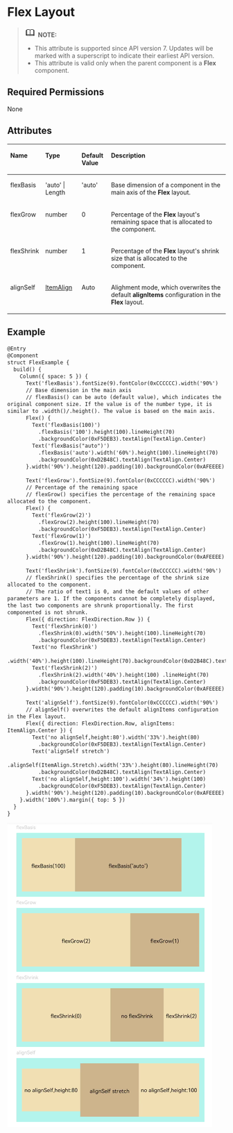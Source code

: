 # Flex Layout<a name="EN-US_TOPIC_0000001192755122"></a>

>![](../../public_sys-resources/icon-note.gif) **NOTE:** 
>-   This attribute is supported since API version 7. Updates will be marked with a superscript to indicate their earliest API version.
>-   This attribute is valid only when the parent component is a  **Flex**  component.

## Required Permissions<a name="section781125411508"></a>

None

## Attributes<a name="section414916171752"></a>

<a name="table444mcpsimp"></a>
<table><thead align="left"><tr id="row451mcpsimp"><th class="cellrowborder" valign="top" width="16%" id="mcps1.1.5.1.1"><p id="p453mcpsimp"><a name="p453mcpsimp"></a><a name="p453mcpsimp"></a>Name</p>
</th>
<th class="cellrowborder" valign="top" width="16.66%" id="mcps1.1.5.1.2"><p id="p455mcpsimp"><a name="p455mcpsimp"></a><a name="p455mcpsimp"></a>Type</p>
</th>
<th class="cellrowborder" valign="top" width="13.459999999999999%" id="mcps1.1.5.1.3"><p id="p457mcpsimp"><a name="p457mcpsimp"></a><a name="p457mcpsimp"></a>Default Value</p>
</th>
<th class="cellrowborder" valign="top" width="53.879999999999995%" id="mcps1.1.5.1.4"><p id="p459mcpsimp"><a name="p459mcpsimp"></a><a name="p459mcpsimp"></a>Description</p>
</th>
</tr>
</thead>
<tbody><tr id="row460mcpsimp"><td class="cellrowborder" valign="top" width="16%" headers="mcps1.1.5.1.1 "><p id="p462mcpsimp"><a name="p462mcpsimp"></a><a name="p462mcpsimp"></a>flexBasis</p>
</td>
<td class="cellrowborder" valign="top" width="16.66%" headers="mcps1.1.5.1.2 "><p id="p464mcpsimp"><a name="p464mcpsimp"></a><a name="p464mcpsimp"></a>'auto' | Length</p>
</td>
<td class="cellrowborder" valign="top" width="13.459999999999999%" headers="mcps1.1.5.1.3 "><p id="p469mcpsimp"><a name="p469mcpsimp"></a><a name="p469mcpsimp"></a>'auto'</p>
</td>
<td class="cellrowborder" valign="top" width="53.879999999999995%" headers="mcps1.1.5.1.4 "><p id="p471mcpsimp"><a name="p471mcpsimp"></a><a name="p471mcpsimp"></a>Base dimension of a component in the main axis of the <strong id="b1686121761316"><a name="b1686121761316"></a><a name="b1686121761316"></a>Flex</strong> layout.</p>
</td>
</tr>
<tr id="row472mcpsimp"><td class="cellrowborder" valign="top" width="16%" headers="mcps1.1.5.1.1 "><p id="p474mcpsimp"><a name="p474mcpsimp"></a><a name="p474mcpsimp"></a>flexGrow</p>
</td>
<td class="cellrowborder" valign="top" width="16.66%" headers="mcps1.1.5.1.2 "><p id="p476mcpsimp"><a name="p476mcpsimp"></a><a name="p476mcpsimp"></a>number</p>
</td>
<td class="cellrowborder" valign="top" width="13.459999999999999%" headers="mcps1.1.5.1.3 "><p id="p478mcpsimp"><a name="p478mcpsimp"></a><a name="p478mcpsimp"></a>0</p>
</td>
<td class="cellrowborder" valign="top" width="53.879999999999995%" headers="mcps1.1.5.1.4 "><p id="p480mcpsimp"><a name="p480mcpsimp"></a><a name="p480mcpsimp"></a>Percentage of the <strong id="b0358174519133"><a name="b0358174519133"></a><a name="b0358174519133"></a>Flex</strong> layout's remaining space that is allocated to the component.</p>
</td>
</tr>
<tr id="row481mcpsimp"><td class="cellrowborder" valign="top" width="16%" headers="mcps1.1.5.1.1 "><p id="p483mcpsimp"><a name="p483mcpsimp"></a><a name="p483mcpsimp"></a>flexShrink</p>
</td>
<td class="cellrowborder" valign="top" width="16.66%" headers="mcps1.1.5.1.2 "><p id="p485mcpsimp"><a name="p485mcpsimp"></a><a name="p485mcpsimp"></a>number</p>
</td>
<td class="cellrowborder" valign="top" width="13.459999999999999%" headers="mcps1.1.5.1.3 "><p id="p487mcpsimp"><a name="p487mcpsimp"></a><a name="p487mcpsimp"></a>1</p>
</td>
<td class="cellrowborder" valign="top" width="53.879999999999995%" headers="mcps1.1.5.1.4 "><p id="p489mcpsimp"><a name="p489mcpsimp"></a><a name="p489mcpsimp"></a>Percentage of the <strong id="b14896356151316"><a name="b14896356151316"></a><a name="b14896356151316"></a>Flex</strong> layout's shrink size that is allocated to the component.</p>
</td>
</tr>
<tr id="row499mcpsimp"><td class="cellrowborder" valign="top" width="16%" headers="mcps1.1.5.1.1 "><p id="p501mcpsimp"><a name="p501mcpsimp"></a><a name="p501mcpsimp"></a>alignSelf</p>
</td>
<td class="cellrowborder" valign="top" width="16.66%" headers="mcps1.1.5.1.2 "><p id="p503mcpsimp"><a name="p503mcpsimp"></a><a name="p503mcpsimp"></a><a href="ts-appendix-enums.md#section14211428171612">ItemAlign</a></p>
</td>
<td class="cellrowborder" valign="top" width="13.459999999999999%" headers="mcps1.1.5.1.3 "><p id="p505mcpsimp"><a name="p505mcpsimp"></a><a name="p505mcpsimp"></a>Auto</p>
</td>
<td class="cellrowborder" valign="top" width="53.879999999999995%" headers="mcps1.1.5.1.4 "><p id="p507mcpsimp"><a name="p507mcpsimp"></a><a name="p507mcpsimp"></a>Alighment mode, which overwrites the default <strong id="b20794168174419"><a name="b20794168174419"></a><a name="b20794168174419"></a>alignItems</strong> configuration in the <strong id="b194962528154"><a name="b194962528154"></a><a name="b194962528154"></a>Flex</strong> layout.</p>
</td>
</tr>
</tbody>
</table>

## Example<a name="section1976245813394"></a>

```
@Entry
@Component
struct FlexExample {
  build() {
    Column({ space: 5 }) {
      Text('flexBasis').fontSize(9).fontColor(0xCCCCCC).width('90%')
      // Base dimension in the main axis
      // flexBasis() can be auto (default value), which indicates the original component size. If the value is of the number type, it is similar to .width()/.height(). The value is based on the main axis.
      Flex() {
        Text('flexBasis(100)')
          .flexBasis('100').height(100).lineHeight(70)
          .backgroundColor(0xF5DEB3).textAlign(TextAlign.Center)
        Text('flexBasis("auto")')
          .flexBasis('auto').width('60%').height(100).lineHeight(70)
          .backgroundColor(0xD2B48C).textAlign(TextAlign.Center)
      }.width('90%').height(120).padding(10).backgroundColor(0xAFEEEE)

      Text('flexGrow').fontSize(9).fontColor(0xCCCCCC).width('90%')
      // Percentage of the remaining space
      // flexGrow() specifies the percentage of the remaining space allocated to the component.
      Flex() {
        Text('flexGrow(2)')
          .flexGrow(2).height(100).lineHeight(70)
          .backgroundColor(0xF5DEB3).textAlign(TextAlign.Center)
        Text('flexGrow(1)')
          .flexGrow(1).height(100).lineHeight(70)
          .backgroundColor(0xD2B48C).textAlign(TextAlign.Center)
      }.width('90%').height(120).padding(10).backgroundColor(0xAFEEEE)

      Text('flexShrink').fontSize(9).fontColor(0xCCCCCC).width('90%')
      // flexShrink() specifies the percentage of the shrink size allocated to the component.
      // The ratio of text1 is 0, and the default values of other parameters are 1. If the components cannot be completely displayed, the last two components are shrunk proportionally. The first componented is not shrunk.
      Flex({ direction: FlexDirection.Row }) {
        Text('flexShrink(0)')
          .flexShrink(0).width('50%').height(100).lineHeight(70)
          .backgroundColor(0xF5DEB3).textAlign(TextAlign.Center)
        Text('no flexShrink')
          .width('40%').height(100).lineHeight(70).backgroundColor(0xD2B48C).textAlign(TextAlign.Center)
        Text('flexShrink(2)')
          .flexShrink(2).width('40%').height(100) .lineHeight(70)
          .backgroundColor(0xF5DEB3).textAlign(TextAlign.Center)
      }.width('90%').height(120).padding(10).backgroundColor(0xAFEEEE)

      Text('alignSelf').fontSize(9).fontColor(0xCCCCCC).width('90%')
      // alignSelf() overwrites the default alignItems configuration in the Flex layout.
      Flex({ direction: FlexDirection.Row, alignItems: ItemAlign.Center }) {
        Text('no alignSelf,height:80').width('33%').height(80)
          .backgroundColor(0xF5DEB3).textAlign(TextAlign.Center)
        Text('alignSelf stretch')
          .alignSelf(ItemAlign.Stretch).width('33%').height(80).lineHeight(70)
          .backgroundColor(0xD2B48C).textAlign(TextAlign.Center)
        Text('no alignSelf,height:100').width('34%').height(100)
          .backgroundColor(0xF5DEB3).textAlign(TextAlign.Center)
      }.width('90%').height(120).padding(10).backgroundColor(0xAFEEEE)
    }.width('100%').margin({ top: 5 })
  }
}
```

![](figures/flex.png)

